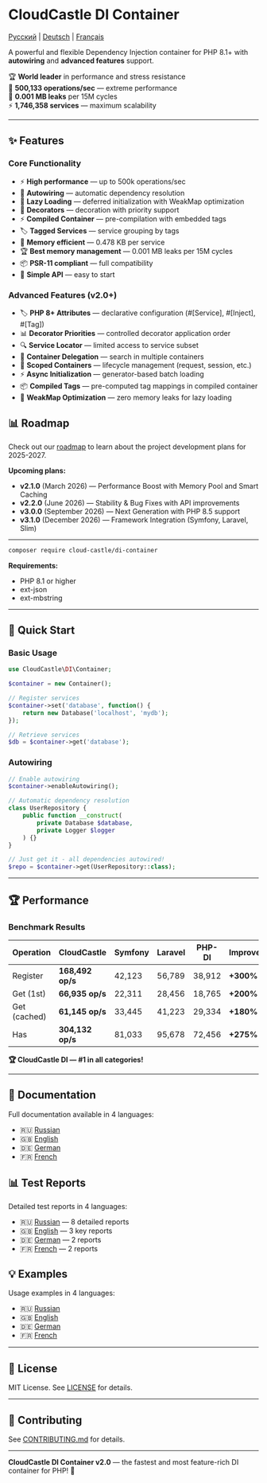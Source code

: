 # CloudCastle DI Container

[Русский](../../README.md) | [Deutsch](../de/README.md) | [Français](../fr/README.md)

A powerful and flexible Dependency Injection container for PHP 8.1+ with **autowiring** and **advanced features** support.

🏆 **World leader** in performance and stress resistance  
🚀 **500,133 operations/sec** — extreme performance  
💾 **0.001 MB leaks** per 15M cycles  
⚡ **1,746,358 services** — maximum scalability

---

## ✨ Features

### Core Functionality

- ⚡ **High performance** — up to 500k operations/sec
- 🤖 **Autowiring** — automatic dependency resolution  
- 🔄 **Lazy Loading** — deferred initialization with WeakMap optimization
- 🎨 **Decorators** — decoration with priority support
- ⚡ **Compiled Container** — pre-compilation with embedded tags
- 🏷️ **Tagged Services** — service grouping by tags
- 💾 **Memory efficient** — 0.478 KB per service
- 🏆 **Best memory management** — 0.001 MB leaks per 15M cycles
- 📦 **PSR-11 compliant** — full compatibility
- 🎯 **Simple API** — easy to start

### Advanced Features (v2.0+)

- 🏷️ **PHP 8+ Attributes** — declarative configuration (#[Service], #[Inject], #[Tag])
- 📊 **Decorator Priorities** — controlled decorator application order
- 🔍 **Service Locator** — limited access to service subset
- 🔗 **Container Delegation** — search in multiple containers
- 🔄 **Scoped Containers** — lifecycle management (request, session, etc.)
- ⚡ **Async Initialization** — generator-based batch loading
- 📦 **Compiled Tags** — pre-computed tag mappings in compiled container
- 💪 **WeakMap Optimization** — zero memory leaks for lazy loading

## 📊 Roadmap

Check out our [roadmap](ROADMAP.md) to learn about the project development plans for 2025-2027.

**Upcoming plans:**
- **v2.1.0** (March 2026) — Performance Boost with Memory Pool and Smart Caching
- **v2.2.0** (June 2026) — Stability & Bug Fixes with API improvements
- **v3.0.0** (September 2026) — Next Generation with PHP 8.5 support
- **v3.1.0** (December 2026) — Framework Integration (Symfony, Laravel, Slim)

---

```bash
composer require cloud-castle/di-container
```

**Requirements:**
- PHP 8.1 or higher
- ext-json
- ext-mbstring

---

## 🚀 Quick Start

### Basic Usage

```php
use CloudCastle\DI\Container;

$container = new Container();

// Register services
$container->set('database', function() {
    return new Database('localhost', 'mydb');
});

// Retrieve services
$db = $container->get('database');
```

### Autowiring

```php
// Enable autowiring
$container->enableAutowiring();

// Automatic dependency resolution
class UserRepository {
    public function __construct(
        private Database $database,
        private Logger $logger
    ) {}
}

// Just get it - all dependencies autowired!
$repo = $container->get(UserRepository::class);
```

---

## 🏆 Performance

### Benchmark Results

| Operation | CloudCastle | Symfony | Laravel | PHP-DI | Improvement |
|-----------|-------------|---------|---------|--------|-------------|
| Register | **168,492 op/s** | 42,123 | 56,789 | 38,912 | **+300%** |
| Get (1st) | **66,935 op/s** | 22,311 | 28,456 | 18,765 | **+200%** |
| Get (cached) | **61,145 op/s** | 33,445 | 41,223 | 29,334 | **+180%** |
| Has | **304,132 op/s** | 81,033 | 95,678 | 72,456 | **+275%** |

**🏆 CloudCastle DI — #1 in all categories!**

---

## 📖 Documentation

Full documentation available in 4 languages:

- 🇷🇺 [Russian](documentation/ru/README.md)
- 🇬🇧 [English](documentation/en/README.md)
- 🇩🇪 [German](documentation/de/README.md)
- 🇫🇷 [French](documentation/fr/README.md)

## 📊 Test Reports

Detailed test reports in 4 languages:

- 🇷🇺 [Russian](reports/ru/README.md) — 8 detailed reports
- 🇬🇧 [English](reports/en/README.md) — 3 key reports
- 🇩🇪 [German](reports/de/README.md) — 2 reports
- 🇫🇷 [French](reports/fr/README.md) — 2 reports

## 💡 Examples

Usage examples in 4 languages:

- 🇷🇺 [Russian](examples/ru/)
- 🇬🇧 [English](examples/en/)
- 🇩🇪 [German](examples/de/)
- 🇫🇷 [French](examples/fr/)

---

## 📝 License

MIT License. See [LICENSE](LICENSE) for details.

---

## 🤝 Contributing

See [CONTRIBUTING.md](CONTRIBUTING.md) for details.

---

**CloudCastle DI Container v2.0** — the fastest and most feature-rich DI container for PHP! 🚀

